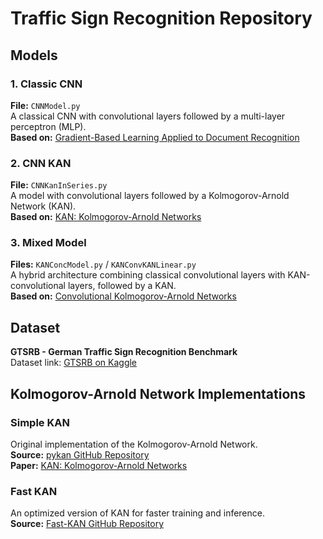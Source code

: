 # Traffic Sign Recognition Repository

## Models

### 1. Classic CNN

**File:** `CNNModel.py`  
A classical CNN with convolutional layers followed by a multi-layer perceptron (MLP).  
**Based on:** [Gradient-Based Learning Applied to Document Recognition](http://vision.stanford.edu/cs598_spring07/papers/Lecun98.pdf)

### 2. CNN KAN

**File:** `CNNKanInSeries.py`  
A model with convolutional layers followed by a Kolmogorov-Arnold Network (KAN).  
**Based on:** [KAN: Kolmogorov-Arnold Networks](https://arxiv.org/abs/2404.19756)

### 3. Mixed Model

**Files:** `KANConcModel.py` / `KANConvKANLinear.py`  
A hybrid architecture combining classical convolutional layers with KAN-convolutional layers, followed by a KAN.  
**Based on:** [Convolutional Kolmogorov-Arnold Networks](https://arxiv.org/abs/2406.13155)

## Dataset

**GTSRB - German Traffic Sign Recognition Benchmark**  
Dataset link: [GTSRB on Kaggle](https://www.kaggle.com/datasets/meowmeowmeowmeowmeow/gtsrb-german-traffic-sign)

## Kolmogorov-Arnold Network Implementations

### Simple KAN

Original implementation of the Kolmogorov-Arnold Network.  
**Source:** [pykan GitHub Repository](https://github.com/KindXiaoming/pykan)  
**Paper:** [KAN: Kolmogorov-Arnold Networks](https://arxiv.org/abs/2404.19756)

### Fast KAN

An optimized version of KAN for faster training and inference.  
**Source:** [Fast-KAN GitHub Repository](https://github.com/ZiyaoLi/fast-kan)
